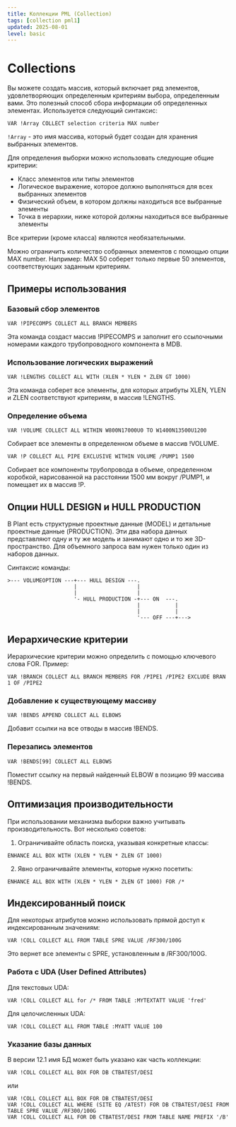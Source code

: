 ```yaml
---
title: Коллекции PML (Collection)
tags: [collection pml1]
updated: 2025-08-01
level: basic
---
```


# Collections

Вы можете создать массив, который включает ряд элементов, удовлетворяющих определенным критериям выбора, определенным вами. Это полезный способ сбора информации об определенных элементах. Используется следующий синтаксис:

```pml
VAR !Array COLLECT selection criteria MAX number
```

`!Array` - это имя массива, который будет создан для хранения выбранных элементов.

Для определения выборки можно использовать следующие общие критерии:

- Класс элементов или типы элементов
- Логическое выражение, которое должно выполняться для всех выбранных элементов
- Физический объем, в котором должны находиться все выбранные элементы
- Точка в иерархии, ниже которой должны находиться все выбранные элементы

Все критерии (кроме класса) являются необязательными.

Можно ограничить количество собранных элементов с помощью опции MAX number. Например: MAX 50 соберет только первые 50 элементов, соответствующих заданным критериям.

## Примеры использования

### Базовый сбор элементов

```pml
VAR !PIPECOMPS COLLECT ALL BRANCH MEMBERS
```

Эта команда создаст массив !PIPECOMPS и заполнит его ссылочными номерами каждого трубопроводного компонента в MDB.

### Использование логических выражений

```pml
VAR !LENGTHS COLLECT ALL WITH (XLEN * YLEN * ZLEN GT 1000)
```

Эта команда соберет все элементы, для которых атрибуты XLEN, YLEN и ZLEN соответствуют критериям, в массив !LENGTHS.

### Определение объема

```pml
VAR !VOLUME COLLECT ALL WITHIN W800N17000U0 TO W1400N13500U1200
```

Собирает все элементы в определенном объеме в массив !VOLUME.

```pml
VAR !P COLLECT ALL PIPE EXCLUSIVE WITHIN VOLUME /PUMP1 1500
```

Собирает все компоненты трубопровода в объеме, определенном коробкой, нарисованной на расстоянии 1500 мм вокруг /PUMP1, и помещает их в массив !P.

## Опции HULL DESIGN и HULL PRODUCTION

В Plant есть структурные проектные данные (MODEL) и детальные проектные данные (PRODUCTION). Эти два набора данных представляют одну и ту же модель и занимают одно и то же 3D-пространство. Для объемного запроса вам нужен только один из наборов данных.

Синтаксис команды:

```
>--- VOLUMEOPTION ---+--- HULL DESIGN ---.
                     |                   |
                     |                   |
                     '- HULL PRODUCTION -+--- ON  ---.
                                         |           |
                                         |           |
                                         '--- OFF ---+--->
```

## Иерархические критерии

Иерархические критерии можно определить с помощью ключевого слова FOR. Пример:

```pml
VAR !BRANCH COLLECT ALL BRANCH MEMBERS FOR /PIPE1 /PIPE2 EXCLUDE BRAN 1 OF /PIPE2
```

### Добавление к существующему массиву

```pml
VAR !BENDS APPEND COLLECT ALL ELBOWS
```

Добавит ссылки на все отводы в массив !BENDS.

### Перезапись элементов

```pml
VAR !BENDS[99] COLLECT ALL ELBOWS
```

Поместит ссылку на первый найденный ELBOW в позицию 99 массива !BENDS.

## Оптимизация производительности

При использовании механизма выборки важно учитывать производительность. Вот несколько советов:

1. Ограничивайте область поиска, указывая конкретные классы:
```pml
ENHANCE ALL BOX WITH (XLEN * YLEN * ZLEN GT 1000)
```

2. Явно ограничивайте элементы, которые нужно посетить:
```pml
ENHANCE ALL BOX WITH (XLEN * YLEN * ZLEN GT 1000) FOR /*
```

## Индексированный поиск

Для некоторых атрибутов можно использовать прямой доступ к индексированным значениям:

```pml
VAR !COLL COLLECT ALL FROM TABLE SPRE VALUE /RF300/100G
```

Это вернет все элементы с SPRE, установленным в /RF300/100G.

### Работа с UDA (User Defined Attributes)

Для текстовых UDA:
```pml
VAR !COLL COLLECT ALL for /* FROM TABLE :MYTEXTATT VALUE 'fred'
```

Для целочисленных UDA:
```pml
VAR !COLL COLLECT ALL FROM TABLE :MYATT VALUE 100
```

### Указание базы данных

В версии 12.1 имя БД может быть указано как часть коллекции:

```pml
VAR !COLL COLLECT ALL BOX FOR DB CTBATEST/DESI
```

или

```pml
VAR !COLL COLLECT ALL BOX FOR DB CTBATEST/DESI
VAR !COLL COLLECT ALL WHERE (SITE EQ /ATEST) FOR DB CTBATEST/DESI FROM TABLE SPRE VALUE /RF300/100G
VAR !COLL COLLECT ALL FOR DB CTBATEST/DESI FROM TABLE NAME PREFIX '/B'
```
